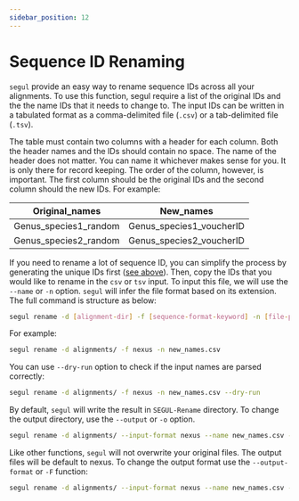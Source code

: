 ```yaml
---
sidebar_position: 12
---
```


# Sequence ID Renaming

`segul` provide an easy way to rename sequence IDs across all your alignments. To use this function, segul require a list of the original IDs and the the name IDs that it needs to change to. The input IDs can be written in a tabulated format as a comma-delimited file (`.csv`) or a tab-delimited file (`.tsv`).

The table must contain two columns with a header for each column. Both the header names and the IDs should contain no space. The name of the header does not matter. You can name it whichever makes sense for you. It is only there for record keeping. The order of the column, however, is important. The first column should be the original IDs and the second column should the new IDs. For example:

| Original_names        | New_names                |
| --------------------- | ------------------------ |
| Genus_species1_random | Genus_species1_voucherID |
| Genus_species2_random | Genus_species2_voucherID |

If you need to rename a lot of sequence ID, you can simplify the process by generating the unique IDs first ([see above](./rename#finding-unique-ids-in-alignments)). Then, copy the IDs that you would like to rename in the `csv` or `tsv` input. To input this file, we will use the `--name` or `-n` option. `segul` will infer the file format based on its extension. The full command is structure as below:

```Bash
segul rename -d [alignment-dir] -f [sequence-format-keyword] -n [file-path-to-IDs]
```

For example:

```Bash
segul rename -d alignments/ -f nexus -n new_names.csv
```

You can use `--dry-run` option to check if the input names are parsed correctly:

```Bash
segul rename -d alignments/ -f nexus -n new_names.csv --dry-run
```

By default, `segul` will write the result in `SEGUL-Rename` directory. To change the output directory, use the `--output` or `-o` option.

```Bash
segul rename -d alignments/ --input-format nexus --name new_names.csv --output new_seq_names/
```

Like other functions, `segul` will not overwrite your original files. The output files will be default to nexus. To change the output format use the `--output-format` or `-F` function:

```Bash
segul rename -d alignments/ --input-format nexus --name new_names.csv --output new_seq_names/ --output-format fasta
```
